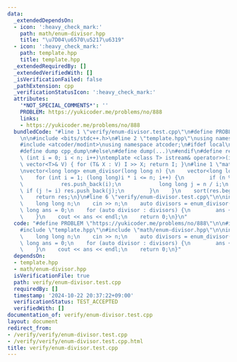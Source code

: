 ```yaml
---
data:
  _extendedDependsOn:
  - icon: ':heavy_check_mark:'
    path: math/enum-divisor.hpp
    title: "\u7D04\u6570\u5217\u6319"
  - icon: ':heavy_check_mark:'
    path: template.hpp
    title: template.hpp
  _extendedRequiredBy: []
  _extendedVerifiedWith: []
  _isVerificationFailed: false
  _pathExtension: cpp
  _verificationStatusIcon: ':heavy_check_mark:'
  attributes:
    '*NOT_SPECIAL_COMMENTS*': ''
    PROBLEM: https://yukicoder.me/problems/no/888
    links:
    - https://yukicoder.me/problems/no/888
  bundledCode: "#line 1 \"verify/enum-divisor.test.cpp\"\n#define PROBLEM \"https://yukicoder.me/problems/no/888\"\
    \n\n#include <bits/stdc++.h>\n#line 2 \"template.hpp\"\nusing namespace std;\n\
    #include <atcoder/modint>\nusing namespace atcoder;\n#ifdef local\n#include <cpp-dump.hpp>\n\
    #define dump cpp_dump\n#else\n#define dump(...)\n#endif\n#define rep(i, n) for\
    \ (int i = 0; i < n; i++)\ntemplate <class T> istream& operator>>(istream& I,\
    \ vector<T>& V) { for (T& X : V) I >> X; return I; }\n#line 1 \"math/enum-divisor.hpp\"\
    \nvector<long long> enum_divisor(long long n) {\n    vector<long long> res;\n\
    \    for (int i = 1; (long long)i * i <= n; i++) {\n        if (n % i == 0) {\n\
    \            res.push_back(i);\n            long long j = n / i;\n           \
    \ if (j != i) res.push_back(j);\n        }\n    }\n    sort(res.begin(), res.end());\n\
    \    return res;\n}\n#line 6 \"verify/enum-divisor.test.cpp\"\n\nint main(){\n\
    \    long long n;\n    cin >> n;\n    auto divisors = enum_divisor(n);\n    long\
    \ long ans = 0;\n    for (auto divisor : divisors) {\n        ans += divisor;\n\
    \    }\n    cout << ans << endl;\n    return 0;\n}\n"
  code: "#define PROBLEM \"https://yukicoder.me/problems/no/888\"\n\n#include <bits/stdc++.h>\n\
    #include \"template.hpp\"\n#include \"math/enum-divisor.hpp\"\n\nint main(){\n\
    \    long long n;\n    cin >> n;\n    auto divisors = enum_divisor(n);\n    long\
    \ long ans = 0;\n    for (auto divisor : divisors) {\n        ans += divisor;\n\
    \    }\n    cout << ans << endl;\n    return 0;\n}"
  dependsOn:
  - template.hpp
  - math/enum-divisor.hpp
  isVerificationFile: true
  path: verify/enum-divisor.test.cpp
  requiredBy: []
  timestamp: '2024-10-22 20:37:22+09:00'
  verificationStatus: TEST_ACCEPTED
  verifiedWith: []
documentation_of: verify/enum-divisor.test.cpp
layout: document
redirect_from:
- /verify/verify/enum-divisor.test.cpp
- /verify/verify/enum-divisor.test.cpp.html
title: verify/enum-divisor.test.cpp
---
```

